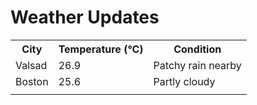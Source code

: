 # Weather Updates

<!-- WEATHER-UPDATE-START -->
<table><tr><th>City</th><th>Temperature (°C)</th><th>Condition</th></tr><tr><td>Valsad</td><td>26.9</td><td>Patchy rain nearby</td></tr><tr><td>Boston</td><td>25.6</td><td>Partly cloudy</td></tr><tr><td></td><td></td><td></td></tr></table>
<!-- WEATHER-UPDATE-END -->
